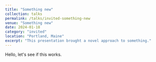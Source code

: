 ```yaml
---
title: "Something new"
collection: talks
permalink: /talks/invited-something-new
venue: "Something new"
date: 2024-01-18
category: "invited"
location: "Portland, Maine"
excerpt: "This presentation brought a novel approach to something." 
---
```


Hello, let's see if this works. 